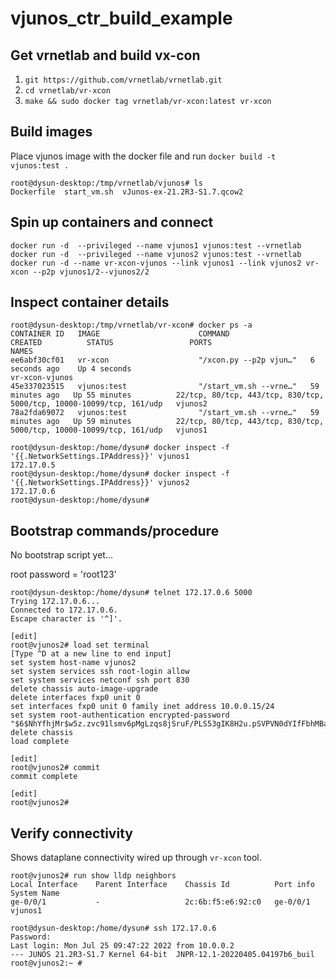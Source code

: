 # vjunos_ctr_build_example

## Get vrnetlab and build vx-con
1. `git https://github.com/vrnetlab/vrnetlab.git`
2. `cd vrnetlab/vr-xcon`
3. `make && sudo docker tag vrnetlab/vr-xcon:latest vr-xcon`


## Build images

Place vjunos image with the docker file and run `docker build -t vjunos:test .`
```
root@dysun-desktop:/tmp/vrnetlab/vjunos# ls
Dockerfile  start_vm.sh  vJunos-ex-21.2R3-S1.7.qcow2
```


## Spin up containers and connect
```
docker run -d  --privileged --name vjunos1 vjunos:test --vrnetlab
docker run -d  --privileged --name vjunos2 vjunos:test --vrnetlab
docker run -d --name vr-xcon-vjunos --link vjunos1 --link vjunos2 vr-xcon --p2p vjunos1/2--vjunos2/2
```

## Inspect container details
```
root@dysun-desktop:/tmp/vrnetlab/vr-xcon# docker ps -a
CONTAINER ID   IMAGE                      COMMAND                  CREATED          STATUS                 PORTS                                                                  NAMES
ee6abf30cf01   vr-xcon                    "/xcon.py --p2p vjun…"   6 seconds ago    Up 4 seconds                                                                                  vr-xcon-vjunos
45e337023515   vjunos:test                "/start_vm.sh --vrne…"   59 minutes ago   Up 55 minutes          22/tcp, 80/tcp, 443/tcp, 830/tcp, 5000/tcp, 10000-10099/tcp, 161/udp   vjunos2
78a2fda69072   vjunos:test                "/start_vm.sh --vrne…"   59 minutes ago   Up 59 minutes          22/tcp, 80/tcp, 443/tcp, 830/tcp, 5000/tcp, 10000-10099/tcp, 161/udp   vjunos1

root@dysun-desktop:/home/dysun# docker inspect -f '{{.NetworkSettings.IPAddress}}' vjunos1
172.17.0.5
root@dysun-desktop:/home/dysun# docker inspect -f '{{.NetworkSettings.IPAddress}}' vjunos2
172.17.0.6
root@dysun-desktop:/home/dysun#
```

## Bootstrap commands/procedure
No bootstrap script yet...

root password = 'root123'

```
root@dysun-desktop:/home/dysun# telnet 172.17.0.6 5000
Trying 172.17.0.6...
Connected to 172.17.0.6.
Escape character is '^]'.

[edit]
root@vjunos2# load set terminal 
[Type ^D at a new line to end input]
set system host-name vjunos2
set system services ssh root-login allow
set system services netconf ssh port 830
delete chassis auto-image-upgrade
delete interfaces fxp0 unit 0
set interfaces fxp0 unit 0 family inet address 10.0.0.15/24
set system root-authentication encrypted-password "$6$NhYfhjMr$w5z.zvc91lsmv6pMgLzqs8jSruF/PLS53gIK8H2u.pSVPVN0dYIfFbhMBa5fqo/swHle4T0Elro45gc1aHxJk/"
delete chassis
load complete

[edit]
root@vjunos2# commit 
commit complete

[edit]
root@vjunos2# 
```

## Verify connectivity

Shows dataplane connectivity wired up through `vr-xcon` tool. 
```
root@vjunos2# run show lldp neighbors 
Local Interface    Parent Interface    Chassis Id          Port info          System Name
ge-0/0/1           -                   2c:6b:f5:e6:92:c0   ge-0/0/1           vjunos1 

root@dysun-desktop:/home/dysun# ssh 172.17.0.6 
Password:
Last login: Mon Jul 25 09:47:22 2022 from 10.0.0.2
--- JUNOS 21.2R3-S1.7 Kernel 64-bit  JNPR-12.1-20220405.04197b6_buil
root@vjunos2:~ # 

```
